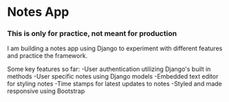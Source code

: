 # Notes App
### This is only for practice, not meant for production

I am building a notes app using Django to experiment with
different features and practice the framework.

Some key features so far:
-User authentication utilizing Django's built in methods
-User specific notes using Django models
-Embedded text editor for styling notes
-Time stamps for latest updates to notes
-Styled and made responsive using Bootstrap